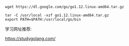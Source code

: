 ```shell
wget https://dl.google.com/go/go1.12.linux-amd64.tar.gz

tar -C /usr/local -xzf go1.12.linux-amd64.tar.gz
export PATH=$PATH:/usr/local/go/bin
```





学习网址推荐:

https://studygolang.com/